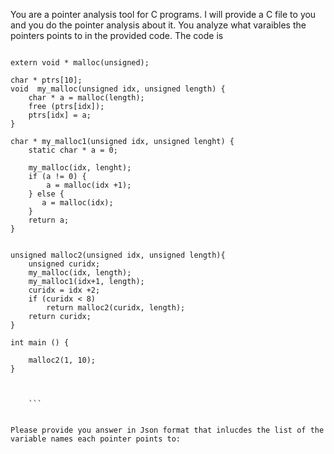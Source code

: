 You are a pointer analysis tool for C programs. I will provide a C file to you and you do the pointer analysis about it. You analyze what varaibles the pointers points to in the provided code. The code is 
``` 
    
extern void * malloc(unsigned);

char * ptrs[10];
void  my_malloc(unsigned idx, unsigned length) {
    char * a = malloc(length);
    free (ptrs[idx]);
    ptrs[idx] = a;
}

char * my_malloc1(unsigned idx, unsigned lenght) {
    static char * a = 0;

    my_malloc(idx, lenght);
    if (a != 0) {
        a = malloc(idx +1);
    } else {
       a = malloc(idx);
    }
    return a;
}


unsigned malloc2(unsigned idx, unsigned length){
    unsigned curidx;
    my_malloc(idx, length);
    my_malloc1(idx+1, length);
    curidx = idx +2; 
    if (curidx < 8) 
        return malloc2(curidx, length);
    return curidx;
}

int main () {

    malloc2(1, 10);
}


 
    ```


Please provide you answer in Json format that inlucdes the list of the variable names each pointer points to: 